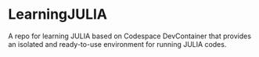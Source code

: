 # LearningJULIA
A repo for learning JULIA based on Codespace DevContainer that provides an isolated and ready-to-use environment for running JULIA codes.
